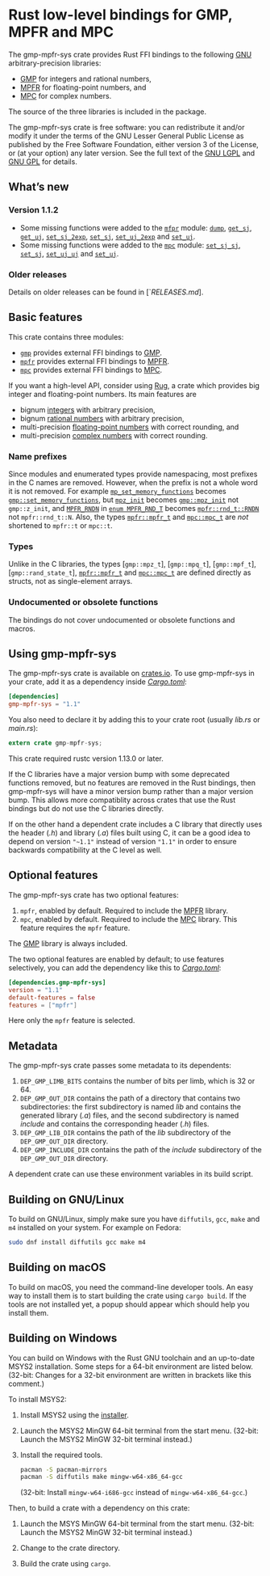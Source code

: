 # Rust low-level bindings for GMP, MPFR and MPC

The gmp-mpfr-sys crate provides Rust FFI bindings to the following
[GNU] arbitrary-precision libraries:

* [GMP] for integers and rational numbers,
* [MPFR] for floating-point numbers, and
* [MPC] for complex numbers.

The source of the three libraries is included in the package.

The gmp-mpfr-sys crate is free software: you can redistribute it
and/or modify it under the terms of the GNU Lesser General Public
License as published by the Free Software Foundation, either version 3
of the License, or (at your option) any later version. See the full
text of the [GNU LGPL] and [GNU GPL] for details.

## What’s new

### Version 1.1.2

* Some missing functions were added to the [`mfpr`][sys mpfr] module:
  [`dump`], [`get_sj`], [`get_uj`], [`set_sj_2exp`],
  [`set_sj`][`mpfr::set_sj`], [`set_uj_2exp`] and
  [`set_uj`][`mpfr::set_uj`].
* Some missing functions were added to the [`mpc`][sys mpc] module:
  [`set_sj_sj`], [`set_sj`][`mpc::set_sj`], [`set_uj_uj`] and
  [`set_uj`][`mpc::set_uj`].

### Older releases

Details on older releases can be found in [`*RELEASES.md*].

[*RELEASES.md*]: https://gitlab.com/tspiteri/gmp-mpfr-sys/blob/master/RELEASES.md
[`dump`]: https://docs.rs/gmp-mpfr-sys/~1.1/gmp_mpfr_sys/mpfr/fn.dump.html
[`get_sj`]: https://docs.rs/gmp-mpfr-sys/~1.1/gmp_mpfr_sys/mpfr/fn.get_sj.html
[`get_uj`]: https://docs.rs/gmp-mpfr-sys/~1.1/gmp_mpfr_sys/mpfr/fn.get_uj.html
[`set_sj_2exp`]: https://docs.rs/gmp-mpfr-sys/~1.1/gmp_mpfr_sys/mpfr/fn.set_sj_2exp.html
[`mpfr::set_sj`]: https://docs.rs/gmp-mpfr-sys/~1.1/gmp_mpfr_sys/mpfr/fn.set_sj.html
[`set_uj_2exp`]: https://docs.rs/gmp-mpfr-sys/~1.1/gmp_mpfr_sys/mpfr/fn.set_uj_2exp.html
[`mpfr::set_uj`]: https://docs.rs/gmp-mpfr-sys/~1.1/gmp_mpfr_sys/mpfr/fn.set_uj.html
[`set_sj_sj`]: https://docs.rs/gmp-mpfr-sys/~1.1/gmp_mpfr_sys/mpc/fn.set_sj_sj.html
[`mpc::set_sj`]: https://docs.rs/gmp-mpfr-sys/~1.1/gmp_mpfr_sys/mpc/fn.set_sj.html
[`set_uj_uj`]: https://docs.rs/gmp-mpfr-sys/~1.1/gmp_mpfr_sys/mpc/fn.set_uj_uj.html
[`mpc::set_uj`]: https://docs.rs/gmp-mpfr-sys/~1.1/gmp_mpfr_sys/mpc/fn.set_uj.html

## Basic features

This crate contains three modules:

* [`gmp`][sys gmp] provides external FFI bindings to [GMP].
* [`mpfr`][sys mpfr] provides external FFI bindings to [MPFR].
* [`mpc`][sys mpc] provides external FFI bindings to [MPC].

If you want a high-level API, consider using [Rug][rug crate], a crate
which provides big integer and floating-point numbers. Its main
features are

* bignum [integers][`Integer`] with arbitrary precision,
* bignum [rational numbers][`Rational`] with arbitrary precision,
* multi-precision [floating-point numbers][`Float`] with correct
  rounding, and
* multi-precision [complex numbers][`Complex`] with correct rounding.

### Name prefixes

Since modules and enumerated types provide namespacing, most prefixes
in the C names are removed. However, when the prefix is not a whole
word it is not removed. For example [`mp_set_memory_functions`]
becomes [`gmp::set_memory_functions`], but [`mpz_init`] becomes
[`gmp::mpz_init`] not `gmp::z_init`, and [`MPFR_RNDN`] in
[`enum MPFR_RND_T`] becomes [`mpfr::rnd_t::RNDN`] not
`mpfr::rnd_t::N`. Also, the types [`mpfr::mpfr_t`] and [`mpc::mpc_t`]
are *not* shortened to `mpfr::t` or `mpc::t`.

### Types

Unlike in the C libraries, the types [`gmp::mpz_t`], [`gmp::mpq_t`],
[`gmp::mpf_t`], [`gmp::rand_state_t`], [`mpfr::mpfr_t`] and
[`mpc::mpc_t`] are defined directly as structs, not as single-element
arrays.

### Undocumented or obsolete functions

The bindings do not cover undocumented or obsolete functions and
macros.

## Using gmp-mpfr-sys

The gmp-mpfr-sys crate is available on [crates.io][sys crate]. To use
gmp-mpfr-sys in your crate, add it as a dependency inside
[*Cargo.toml*]:

```toml
[dependencies]
gmp-mpfr-sys = "1.1"
```

You also need to declare it by adding this to your crate root (usually
*lib.rs* or *main.rs*):

```rust
extern crate gmp-mpfr-sys;
```

This crate required rustc version 1.13.0 or later.

If the C libraries have a major version bump with some deprecated
functions removed, but no features are removed in the Rust bindings,
then gmp-mpfr-sys will have a minor version bump rather than a major
version bump. This allows more compatiblity across crates that use the
Rust bindings but do not use the C libraries directly.

If on the other hand a dependent crate includes a C library that
directly uses the header (*.h*) and library (*.a*) files built using
C, it can be a good idea to depend on version `"~1.1"` instead of
version `"1.1"` in order to ensure backwards compatibility at the C
level as well.

## Optional features

The gmp-mpfr-sys crate has two optional features:

1. `mpfr`, enabled by default. Required to include the [MPFR] library.
2. `mpc`, enabled by default. Required to include the [MPC] library.
   This feature requires the `mpfr` feature.

The [GMP] library is always included.

The two optional features are enabled by default; to use features
selectively, you can add the dependency like this to [*Cargo.toml*]:

```toml
[dependencies.gmp-mpfr-sys]
version = "1.1"
default-features = false
features = ["mpfr"]
```

Here only the `mpfr` feature is selected.

## Metadata

The gmp-mpfr-sys crate passes some metadata to its dependents:

1. `DEP_GMP_LIMB_BITS` contains the number of bits per limb, which is
   32 or 64.
2. `DEP_GMP_OUT_DIR` contains the path of a directory that contains
   two subdirectories: the first subdirectory is named *lib* and
   contains the generated library (*.a*) files, and the second
   subdirectory is named *include* and contains the corresponding
   header (*.h*) files.
3. `DEP_GMP_LIB_DIR` contains the path of the *lib* subdirectory of
   the `DEP_GMP_OUT_DIR` directory.
4. `DEP_GMP_INCLUDE_DIR` contains the path of the *include*
   subdirectory of the `DEP_GMP_OUT_DIR` directory.

A dependent crate can use these environment variables in its build
script.

## Building on GNU/Linux

To build on GNU/Linux, simply make sure you have `diffutils`, `gcc`,
`make` and `m4` installed on your system. For example on Fedora:

```sh
sudo dnf install diffutils gcc make m4
```

## Building on macOS

To build on macOS, you need the command-line developer tools. An easy
way to install them is to start building the crate using
`cargo build`. If the tools are not installed yet, a popup should
appear which should help you install them.

## Building on Windows

You can build on Windows with the Rust GNU toolchain and an up-to-date
MSYS2 installation. Some steps for a 64-bit environment are listed
below. (32-bit: Changes for a 32-bit environment are written in
brackets like this comment.)

To install MSYS2:

1.  Install MSYS2 using the [installer][msys].

2.  Launch the MSYS2 MinGW 64-bit terminal from the start
    menu. (32-bit: Launch the MSYS2 MinGW 32-bit terminal instead.)

3.  Install the required tools.

    ```sh
    pacman -S pacman-mirrors
    pacman -S diffutils make mingw-w64-x86_64-gcc
    ```

    (32-bit: Install `mingw-w64-i686-gcc` instead of
    `mingw-w64-x86_64-gcc`.)

Then, to build a crate with a dependency on this crate:

1. Launch the MSYS MinGW 64-bit terminal from the start menu. (32-bit:
   Launch the MSYS2 MinGW 32-bit terminal instead.)

2. Change to the crate directory.

3. Build the crate using `cargo`.

[*Cargo.toml*]: https://doc.rust-lang.org/cargo/guide/dependencies.html
[GMP]: https://gmplib.org/
[GNU GPL]: https://www.gnu.org/licenses/gpl-3.0.html
[GNU LGPL]: https://www.gnu.org/licenses/lgpl-3.0.en.html
[GNU]: https://www.gnu.org/
[MPC]: http://www.multiprecision.org/mpc/
[MPFR]: http://www.mpfr.org/
[`Complex`]: https://docs.rs/rug/*/rug/struct.Complex.html
[`Float`]: https://docs.rs/rug/*/rug/struct.Float.html
[`Integer`]: https://docs.rs/rug/*/rug/struct.Integer.html
[`MPFR_RNDN`]: https://tspiteri.gitlab.io/gmp-mpfr-sys/mpfr/MPFR-Basics.html#Rounding-Modes
[`Rational`]: https://docs.rs/rug/*/rug/struct.Rational.html
[`enum MPFR_RND_T`]: https://tspiteri.gitlab.io/gmp-mpfr-sys/mpfr/MPFR-Basics.html#index-mpfr_005frnd_005ft
[`gmp::mpz_init`]: https://docs.rs/gmp-mpfr-sys/~1.1/gmp_mpfr_sys/gmp/fn.mpz_init.html
[`gmp::set_memory_functions`]: https://docs.rs/gmp-mpfr-sys/~1.1/gmp_mpfr_sys/gmp/fn.set_memory_functions.html
[`mp_set_memory_functions`]: https://tspiteri.gitlab.io/gmp-mpfr-sys/gmp/Custom-Allocation.html#index-mp_005fset_005fmemory_005ffunctions
[`mpc::mpc_t`]: https://docs.rs/gmp-mpfr-sys/~1.1/gmp_mpfr_sys/mpc/struct.mpc_t.html
[`mpfr::mpfr_t`]: https://docs.rs/gmp-mpfr-sys/~1.1/gmp_mpfr_sys/mpfr/struct.mpfr_t.html
[`mpfr::rnd_t::RNDN`]: https://docs.rs/gmp-mpfr-sys/~1.1/gmp_mpfr_sys/mpfr/enum.rnd_t.html#variant.RNDN
[`mpz_init`]: https://tspiteri.gitlab.io/gmp-mpfr-sys/gmp/Integer-Functions.html#index-mpz_005finit
[msys]:     https://msys2.github.io/
[rug crate]: https://crates.io/crates/rug
[sys crate]: https://crates.io/crates/gmp-mpfr-sys
[sys gmp]: https://docs.rs/gmp-mpfr-sys/~1.1/gmp_mpfr_sys/gmp/index.html
[sys mpc]: https://docs.rs/gmp-mpfr-sys/~1.1/gmp_mpfr_sys/mpc/index.html
[sys mpfr]: https://docs.rs/gmp-mpfr-sys/~1.1/gmp_mpfr_sys/mpfr/index.html
